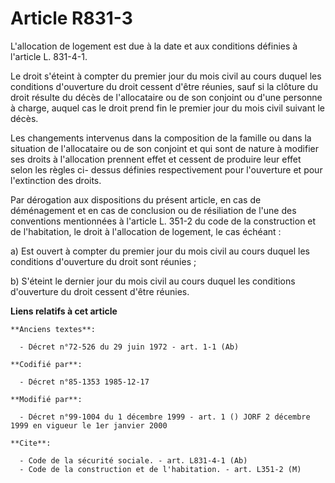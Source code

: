 # Article R831-3

L'allocation de logement est due à la date et aux conditions définies à l'article L. 831-4-1.

Le droit s'éteint à compter du premier jour du mois civil au cours duquel les conditions d'ouverture du droit cessent d'être
réunies, sauf si la clôture du droit résulte du décès de l'allocataire ou de son conjoint ou d'une personne à charge, auquel
cas le droit prend fin le premier jour du mois civil suivant le décès.

Les changements intervenus dans la composition de la famille ou dans la situation de l'allocataire ou de son conjoint et qui
sont de nature à modifier ses droits à l'allocation prennent effet et cessent de produire leur effet selon les règles ci-
dessus définies respectivement pour l'ouverture et pour l'extinction des droits. 

Par dérogation aux dispositions du présent article, en cas de déménagement et en cas de conclusion ou de résiliation de l'une
des conventions mentionnées à l'article L. 351-2 du code de la construction et de l'habitation, le droit à l'allocation de
logement, le cas échéant :

a) Est ouvert à compter du premier jour du mois civil au cours duquel les conditions d'ouverture du droit sont réunies ;

b) S'éteint le dernier jour du mois civil au cours duquel les conditions d'ouverture du droit cessent d'être réunies.

**Liens relatifs à cet article**

	**Anciens textes**:

	  - Décret n°72-526 du 29 juin 1972 - art. 1-1 (Ab)

	**Codifié par**:

	  - Décret n°85-1353 1985-12-17

	**Modifié par**:

	  - Décret n°99-1004 du 1 décembre 1999 - art. 1 () JORF 2 décembre 1999 en vigueur le 1er janvier 2000

	**Cite**:

	  - Code de la sécurité sociale. - art. L831-4-1 (Ab)
	  - Code de la construction et de l'habitation. - art. L351-2 (M)
